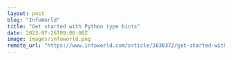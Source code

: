 ```yaml
---
layout: post
blog: "InfoWorld"
title: "Get started with Python type hints"
date: 2023-07-26T09:00:00Z
image: images/infoworld.png
remote_url: "https://www.infoworld.com/article/3630372/get-started-with-python-type-hints.html#tk.rss_applicationdevelopment"
---
```

